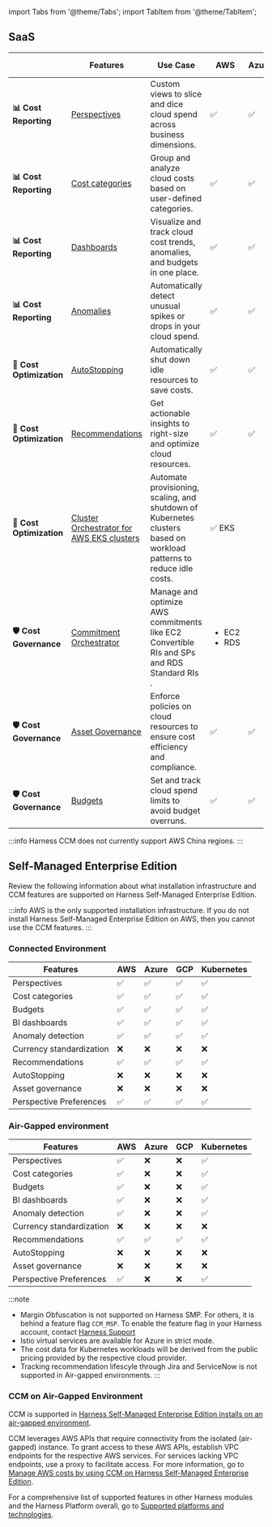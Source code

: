
import Tabs from '@theme/Tabs';
import TabItem from '@theme/TabItem';


## SaaS

|    | **Features** | **Use Case** | **AWS** | **Azure** | **GCP** | **Kubernetes** | **RBAC Support** |
|----| --- | --- | --- | --- | --- | --- | --- |
| **📊 Cost Reporting** | [Perspectives](/docs/category/perspectives) | Custom views to slice and dice cloud spend across business dimensions. | ✅ | ✅ | ✅ | ✅ | ✅ |
| **📊 Cost Reporting** | [Cost categories](/docs/category/cost-categories) | Group and analyze cloud costs based on user-defined categories. | ✅ | ✅ | ✅ | ✅ | ✅ |
| **📊 Cost Reporting** | [Dashboards](/docs/category/ccm-dashboards) | Visualize and track cloud cost trends, anomalies, and budgets in one place. | ✅ | ✅ | ✅ | ✅ | ✅ |
| **📊 Cost Reporting** | [Anomalies](/docs/category/anomalies) | Automatically detect unusual spikes or drops in your cloud spend. | ✅ | ✅ | ✅ | ✅ | ✅ |
| **💸 Cost Optimization** | [AutoStopping](/docs/category/autostopping-rules) | Automatically shut down idle resources to save costs. | ✅ | ✅ | ✅ | ✅ | ✅ |
| **💸 Cost Optimization** | [Recommendations](/docs/category/recommendations) | Get actionable insights to right-size and optimize cloud resources. | ✅ | ✅ | ✅ | ✅ | ✅ |
| **💸 Cost Optimization** | [Cluster Orchestrator for AWS EKS clusters](/docs/category/cluster-orchestrator-for-aws-eks-clusters-beta) | Automate provisioning, scaling, and shutdown of Kubernetes clusters based on workload patterns to reduce idle costs. | ✅ EKS | |  |  | ✅|
| **🛡️ Cost Governance** | [Commitment Orchestrator](/docs/category/commitment-orchestrator) | Manage and optimize AWS commitments like EC2 Convertible RIs and SPs and RDS Standard RIs . | <ul><li> EC2</li><li>RDS</li></ul> |  |  |  | ✅ |
| **🛡️ Cost Governance** | [Asset Governance](/docs/category/asset-governance) | Enforce policies on cloud resources to ensure cost efficiency and compliance. | ✅ | ✅ | ✅ |   | ✅ |
| **🛡️ Cost Governance** | [Budgets](/docs/category/budgets) | Set and track cloud spend limits to avoid budget overruns. | ✅ | ✅ | ✅ | ✅ | ✅ |

:::info
Harness CCM does not currently support AWS China regions.
:::
 

## Self-Managed Enterprise Edition

Review the following information about what installation infrastructure and CCM features are supported on Harness Self-Managed Enterprise Edition. 

:::info
AWS is the only supported installation infrastructure. If you do not install Harness Self-Managed Enterprise Edition on AWS, then you cannot use the CCM features. 
:::
  
### Connected Environment 

| **Features** | **AWS** | **Azure** | **GCP** | **Kubernetes** | 
| --- | --- | --- | --- | --- |
|Perspectives | ✅  | ✅ | ✅ | ✅ |
|Cost categories | ✅  | ✅ | ✅ | ✅ | 
|Budgets | ✅ | ✅ | ✅ | ✅ | ✅ |
|BI dashboards |✅  | ✅ | ✅ | ✅ | 
|Anomaly detection  | ✅ | ✅ | ✅ | ✅ |
|Currency standardization | ❌ | ❌ | ❌ | ❌ | 
|Recommendations |✅ | ✅ | ✅ | ✅ | 
|AutoStopping | ❌ | ❌ | ❌ | ❌ | 
|Asset governance | ❌ | ❌ | ❌ | ❌ | 
|Perspective Preferences| ✅ | ✅ | ✅ | ✅ |


### Air-Gapped environment

| **Features** | **AWS** | **Azure** | **GCP** | **Kubernetes** | 
| --- | --- | --- | --- | --- |
|Perspectives | ✅  | ❌  | ❌  | ✅ |
|Cost categories | ✅  | ❌  | ❌  | ✅ | 
|Budgets | ✅ | ❌  | ❌  | ✅ | 
|BI dashboards |✅  | ❌  | ❌  | ✅ | 
|Anomaly detection  | ✅ | ❌  | ❌  | ✅ |
|Currency standardization | ❌ | ❌ | ❌ | ❌ | 
|Recommendations |✅ | ✅ | ✅ | ✅ | 
|AutoStopping | ❌ | ❌ | ❌ | ❌ | 
|Asset governance | ❌ | ❌ | ❌ | ❌ | 
|Perspective Preferences| ✅ | ❌  | ❌  | ✅ | 

:::note
- Margin Obfuscation is not supported on Harness SMP. For others, it is behind a feature flag `CCM_MSP`. To enable the feature flag in your Harness account, contact [Harness Support](mailto:support@harness.io)
- Istio virtual services are available for Azure in strict mode.
- The cost data for Kubernetes workloads will be derived from the public pricing provided by the respective cloud provider.
- Tracking recommendation lifescyle through Jira and ServiceNow is not supported in Air-gapped environments.
:::

### CCM on Air-Gapped Environment

CCM is supported in [Harness Self-Managed Enterprise Edition installs on an air-gapped environment](/docs/self-managed-enterprise-edition/install/install-in-an-air-gapped-environment).

CCM leverages AWS APIs that require connectivity from the isolated (air-gapped) instance. To grant access to these AWS APIs, establish VPC endpoints for the respective AWS services. For services lacking VPC endpoints, use a proxy to facilitate access. For more information, go to [Manage AWS costs by using CCM on Harness Self-Managed Enterprise Edition](../get-started/ccm-smp/aws-smp.md).

For a comprehensive list of supported features in other Harness modules and the Harness Platform overall, go to [Supported platforms and technologies](/docs/platform/platform-whats-supported).


